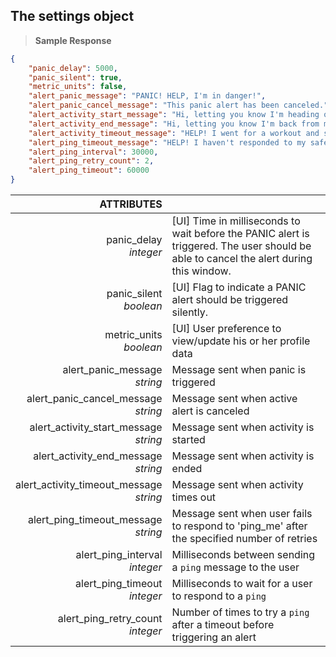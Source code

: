 ## The settings object

> **Sample Response**

```json
{
    "panic_delay": 5000,
    "panic_silent": true,
    "metric_units": false,
    "alert_panic_message": "PANIC! HELP, I'm in danger!",
    "alert_panic_cancel_message": "This panic alert has been canceled.",
    "alert_activity_start_message": "Hi, letting you know I'm heading out for my workout.",
    "alert_activity_end_message": "Hi, letting you know I'm back from my workout.",
    "alert_activity_timeout_message": "HELP! I went for a workout and should've been back by now!",
    "alert_ping_timeout_message": "HELP! I haven't responded to my safety check-in message!",
    "alert_ping_interval": 30000,
    "alert_ping_retry_count": 2,
    "alert_ping_timeout": 60000
}
```

ATTRIBUTES||
---------:        | -----------
panic_delay <br>*integer*   | [UI] Time in milliseconds to wait before the PANIC alert is triggered.  The user should be able to cancel the alert during this window.
panic_silent <br>*boolean*  | [UI] Flag to indicate a PANIC alert should be triggered silently.
metric_units <br>*boolean*  | [UI] User preference to view/update his or her profile data
alert_panic_message <br>*string*  | Message sent when panic is triggered
alert_panic_cancel_message <br>*string*  | Message sent when active alert is canceled
alert_activity_start_message <br>*string*  | Message sent when activity is started
alert_activity_end_message <br>*string*  | Message sent when activity is ended
alert_activity_timeout_message <br>*string*  | Message sent when activity times out
alert_ping_timeout_message <br>*string*  | Message sent when user fails to respond to 'ping_me' after the specified number of retries
alert_ping_interval <br>*integer*  | Milliseconds between sending a `ping` message to the user
alert_ping_timeout <br>*integer*  | Milliseconds to wait for a user to respond to a `ping`
alert_ping_retry_count <br>*integer*  | Number of times to try a `ping` after a timeout before triggering an alert
